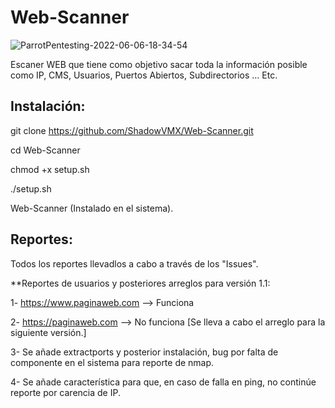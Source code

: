 # Web-Scanner

![ParrotPentesting-2022-06-06-18-34-54](https://user-images.githubusercontent.com/92258683/172205616-13bcfcf8-75f5-4a67-982c-53295cab5dcf.png)


Escaner WEB que tiene como objetivo sacar toda la información posible como IP, CMS, Usuarios, Puertos Abiertos, Subdirectorios ... Etc.


## Instalación:

git clone https://github.com/ShadowVMX/Web-Scanner.git

cd Web-Scanner

chmod +x setup.sh

./setup.sh

Web-Scanner (Instalado en el sistema).


## Reportes:

Todos los reportes llevadlos a cabo a través de los "Issues".



**Reportes de usuarios y posteriores arreglos para versión 1.1:

1- https://www.paginaweb.com --> Funciona

2- https://paginaweb.com --> No funciona [Se lleva a cabo el arreglo para la siguiente versión.]

3- Se añade extractports y posterior instalación, bug por falta de componente en el sistema para reporte de nmap.

4- Se añade característica para que, en caso de falla en ping, no continúe reporte por carencia de IP.


